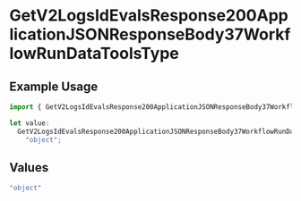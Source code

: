 # GetV2LogsIdEvalsResponse200ApplicationJSONResponseBody37WorkflowRunDataToolsType

## Example Usage

```typescript
import { GetV2LogsIdEvalsResponse200ApplicationJSONResponseBody37WorkflowRunDataToolsType } from "orq-poc-typescript-multi-env-version/models/operations";

let value:
  GetV2LogsIdEvalsResponse200ApplicationJSONResponseBody37WorkflowRunDataToolsType =
    "object";
```

## Values

```typescript
"object"
```